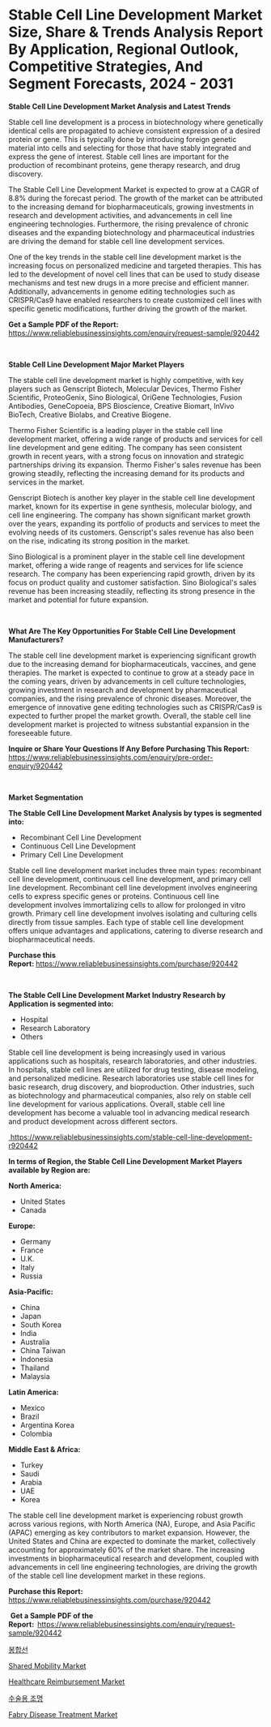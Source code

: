 <p><h1>Stable Cell Line Development Market Size, Share & Trends Analysis Report By Application, Regional Outlook, Competitive Strategies, And Segment Forecasts, 2024 - 2031</h1></p><p><strong>Stable Cell Line Development Market Analysis and Latest Trends</strong></p>
<p><p>Stable cell line development is a process in biotechnology where genetically identical cells are propagated to achieve consistent expression of a desired protein or gene. This is typically done by introducing foreign genetic material into cells and selecting for those that have stably integrated and express the gene of interest. Stable cell lines are important for the production of recombinant proteins, gene therapy research, and drug discovery.</p><p>The Stable Cell Line Development Market is expected to grow at a CAGR of 8.8% during the forecast period. The growth of the market can be attributed to the increasing demand for biopharmaceuticals, growing investments in research and development activities, and advancements in cell line engineering technologies. Furthermore, the rising prevalence of chronic diseases and the expanding biotechnology and pharmaceutical industries are driving the demand for stable cell line development services.</p><p>One of the key trends in the stable cell line development market is the increasing focus on personalized medicine and targeted therapies. This has led to the development of novel cell lines that can be used to study disease mechanisms and test new drugs in a more precise and efficient manner. Additionally, advancements in genome editing technologies such as CRISPR/Cas9 have enabled researchers to create customized cell lines with specific genetic modifications, further driving the growth of the market.</p></p>
<p><strong>Get a Sample PDF of the Report:&nbsp;</strong> <a href="https://www.reliablebusinessinsights.com/enquiry/request-sample/920442">https://www.reliablebusinessinsights.com/enquiry/request-sample/920442</a></p>
<p>&nbsp;</p>
<p><strong>Stable Cell Line Development Major Market Players</strong></p>
<p><p>The stable cell line development market is highly competitive, with key players such as Genscript Biotech, Molecular Devices, Thermo Fisher Scientific, ProteoGenix, Sino Biological, OriGene Technologies, Fusion Antibodies, GeneCopoeia, BPS Bioscience, Creative Biomart, InVivo BioTech, Creative Biolabs, and Creative Biogene.</p><p>Thermo Fisher Scientific is a leading player in the stable cell line development market, offering a wide range of products and services for cell line development and gene editing. The company has seen consistent growth in recent years, with a strong focus on innovation and strategic partnerships driving its expansion. Thermo Fisher's sales revenue has been growing steadily, reflecting the increasing demand for its products and services in the market.</p><p>Genscript Biotech is another key player in the stable cell line development market, known for its expertise in gene synthesis, molecular biology, and cell line engineering. The company has shown significant market growth over the years, expanding its portfolio of products and services to meet the evolving needs of its customers. Genscript's sales revenue has also been on the rise, indicating its strong position in the market.</p><p>Sino Biological is a prominent player in the stable cell line development market, offering a wide range of reagents and services for life science research. The company has been experiencing rapid growth, driven by its focus on product quality and customer satisfaction. Sino Biological's sales revenue has been increasing steadily, reflecting its strong presence in the market and potential for future expansion.</p></p>
<p>&nbsp;</p>
<p><strong>What Are The Key Opportunities For Stable Cell Line Development Manufacturers?</strong></p>
<p><p>The stable cell line development market is experiencing significant growth due to the increasing demand for biopharmaceuticals, vaccines, and gene therapies. The market is expected to continue to grow at a steady pace in the coming years, driven by advancements in cell culture technologies, growing investment in research and development by pharmaceutical companies, and the rising prevalence of chronic diseases. Moreover, the emergence of innovative gene editing technologies such as CRISPR/Cas9 is expected to further propel the market growth. Overall, the stable cell line development market is projected to witness substantial expansion in the foreseeable future.</p></p>
<p><strong>Inquire or Share Your Questions If Any Before Purchasing This Report:</strong> <a href="https://www.reliablebusinessinsights.com/enquiry/pre-order-enquiry/920442">https://www.reliablebusinessinsights.com/enquiry/pre-order-enquiry/920442</a></p>
<p>&nbsp;</p>
<p><strong>Market Segmentation</strong></p>
<p><strong>The Stable Cell Line Development Market Analysis by types is segmented into:</strong></p>
<p><ul><li>Recombinant Cell Line Development</li><li>Continuous Cell Line Development</li><li>Primary Cell Line Development</li></ul></p>
<p><p>Stable cell line development market includes three main types: recombinant cell line development, continuous cell line development, and primary cell line development. Recombinant cell line development involves engineering cells to express specific genes or proteins. Continuous cell line development involves immortalizing cells to allow for prolonged in vitro growth. Primary cell line development involves isolating and culturing cells directly from tissue samples. Each type of stable cell line development offers unique advantages and applications, catering to diverse research and biopharmaceutical needs.</p></p>
<p><strong>Purchase this Report:&nbsp;</strong><a href="https://www.reliablebusinessinsights.com/purchase/920442">https://www.reliablebusinessinsights.com/purchase/920442</a></p>
<p>&nbsp;</p>
<p><strong>The Stable Cell Line Development Market Industry Research by Application is segmented into:</strong></p>
<p><ul><li>Hospital</li><li>Research Laboratory</li><li>Others</li></ul></p>
<p><p>Stable cell line development is being increasingly used in various applications such as hospitals, research laboratories, and other industries. In hospitals, stable cell lines are utilized for drug testing, disease modeling, and personalized medicine. Research laboratories use stable cell lines for basic research, drug discovery, and bioproduction. Other industries, such as biotechnology and pharmaceutical companies, also rely on stable cell line development for various applications. Overall, stable cell line development has become a valuable tool in advancing medical research and product development across different sectors.</p></p>
<p><a href="https://www.reliablebusinessinsights.com/stable-cell-line-development-r920442">&nbsp;https://www.reliablebusinessinsights.com/stable-cell-line-development-r920442</a></p>
<p><strong>In terms of Region, the Stable Cell Line Development Market Players available by Region are:</strong></p>
<p>
    <p> <strong> North America: </strong>
        <ul>
            <li>United States</li>
            <li>Canada</li>
        </ul>
        </p> 
    <p> <strong> Europe: </strong>
        <ul>
            <li>Germany</li>
            <li>France</li>
            <li>U.K.</li>
            <li>Italy</li>
            <li>Russia</li>
        </ul>
        </p> 
    <p> <strong> Asia-Pacific: </strong>
        <ul>
            <li>China</li>
            <li>Japan</li>
            <li>South Korea</li>
            <li>India</li>
            <li>Australia</li>
            <li>China Taiwan</li>
            <li>Indonesia</li>
            <li>Thailand</li>
            <li>Malaysia</li>
        </ul>
        </p> 
    <p> <strong> Latin America: </strong>
        <ul>
            <li>Mexico</li>
            <li>Brazil</li>
            <li>Argentina Korea</li>
            <li>Colombia</li>
        </ul>
        </p> 
    <p> <strong> Middle East & Africa: </strong>
        <ul>
            <li>Turkey</li>
            <li>Saudi</li>
            <li>Arabia</li>
            <li>UAE</li>
            <li>Korea</li>
        </ul>
    </p>
    </p>
<p><p>The stable cell line development market is experiencing robust growth across various regions, with North America (NA), Europe, and Asia Pacific (APAC) emerging as key contributors to market expansion. However, the United States and China are expected to dominate the market, collectively accounting for approximately 60% of the market share. The increasing investments in biopharmaceutical research and development, coupled with advancements in cell line engineering technologies, are driving the growth of the stable cell line development market in these regions.</p></p>
<p><strong>Purchase this Report: </strong><a href="https://www.reliablebusinessinsights.com/purchase/920442">https://www.reliablebusinessinsights.com/purchase/920442</a></p>
<p>&nbsp;<strong>Get a Sample PDF of the Report:&nbsp;&nbsp;</strong><a href="https://www.reliablebusinessinsights.com/enquiry/request-sample/920442">https://www.reliablebusinessinsights.com/enquiry/request-sample/920442</a></p>
<p><strong></strong></p>
<p><p><a href="https://github.com/xvz497517413/Market-Research-Report-List-4/blob/main/364350779001.md">봉합선</a></p><p><a href="https://github.com/mabenkhyari11/Market-Research-Report-List-2/blob/main/shared-mobility-market.md">Shared Mobility Market</a></p><p><a href="https://github.com/FrankHernanXXfnf/Market-Research-Report-List-1/blob/main/healthcare-reimbursement-market.md">Healthcare Reimbursement Market</a></p><p><a href="https://github.com/vskv4779xr1/Market-Research-Report-List-4/blob/main/842367479003.md">수술용 조명</a></p><p><a href="https://github.com/claudianurdin/Market-Research-Report-List-2/blob/main/fabry-disease-treatment-market.md">Fabry Disease Treatment Market</a></p></p>